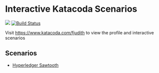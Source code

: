 # Interactive Katacoda Scenarios

[![](http://shields.katacoda.com/katacoda/fjudith/count.svg)](https://www.katacoda.com/fjudith "Get your profile on Katacoda.com")
[![Build Status](https://travis-ci.org/fjudith/katacoda-scenarios.svg?branch=master)](https://travis-ci.org/fjudith/katacoda-scenarios)

Visit https://www.katacoda.com/fjudith to view the profile and interactive scenarios

## Scenarios

* [Hyperledger Sawtooth](./hyperledger-sawtooth)
